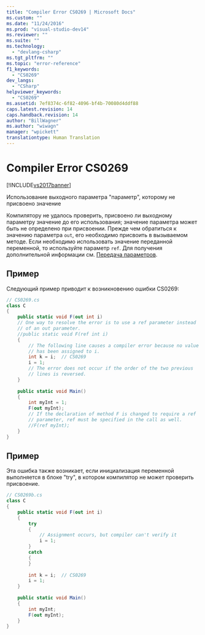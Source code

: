 ```yaml
---
title: "Compiler Error CS0269 | Microsoft Docs"
ms.custom: ""
ms.date: "11/24/2016"
ms.prod: "visual-studio-dev14"
ms.reviewer: ""
ms.suite: ""
ms.technology: 
  - "devlang-csharp"
ms.tgt_pltfrm: ""
ms.topic: "error-reference"
f1_keywords: 
  - "CS0269"
dev_langs: 
  - "CSharp"
helpviewer_keywords: 
  - "CS0269"
ms.assetid: 7ef8374c-6f82-4096-bf4b-70080d4ddf88
caps.latest.revision: 14
caps.handback.revision: 14
author: "BillWagner"
ms.author: "wiwagn"
manager: "wpickett"
translationtype: Human Translation
---
```

# Compiler Error CS0269
[!INCLUDE[vs2017banner](../../../csharp/includes/vs2017banner.md)]

Использование выходного параметра "параметр", которому не присвоено значение  
  
 Компилятору не удалось проверить, присвоено ли выходному параметру значение до его использования; значение параметра может быть не определено при присвоении.  Прежде чем обратиться к значению параметра `out`, его необходимо присвоить в вызываемом методе.  Если необходимо использовать значение переданной переменной, то используйте параметр `ref`.  Для получения дополнительной информации см. [Передача параметров](../../../csharp/programming-guide/classes-and-structs/passing-parameters.md).  
  
## Пример  
 Следующий пример приводит к возникновению ошибки CS0269:  
  
```c#  
// CS0269.cs  
class C  
{  
    public static void F(out int i)  
    // One way to resolve the error is to use a ref parameter instead  
    // of an out parameter.  
    //public static void F(ref int i)  
    {  
        // The following line causes a compiler error because no value  
        // has been assigned to i.  
        int k = i;  // CS0269  
        i = 1;  
        // The error does not occur if the order of the two previous   
        // lines is reversed.  
    }  
  
    public static void Main()  
    {  
        int myInt = 1;  
        F(out myInt);  
        // If the declaration of method F is changed to require a ref  
        // parameter, ref must be specified in the call as well.  
        //F(ref myInt);  
    }  
}  
```  
  
## Пример  
 Эта ошибка также возникает, если инициализация переменной выполняется в блоке "try", в котором компилятор не может проверить присвоение.  
  
```c#  
// CS0269b.cs  
class C  
{  
    public static void F(out int i)  
    {  
        try  
        {  
            // Assignment occurs, but compiler can't verify it  
            i = 1;  
        }  
        catch  
        {  
        }  
  
        int k = i;  // CS0269  
        i = 1;  
    }  
  
    public static void Main()  
    {  
        int myInt;  
        F(out myInt);  
    }  
}  
```